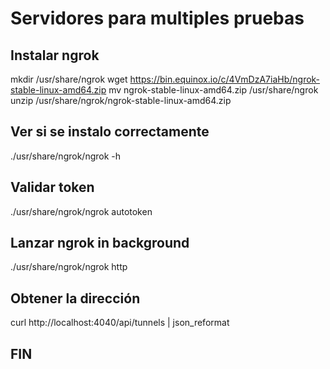 # Servidores para multiples pruebas
## Instalar ngrok
mkdir /usr/share/ngrok
wget https://bin.equinox.io/c/4VmDzA7iaHb/ngrok-stable-linux-amd64.zip
mv ngrok-stable-linux-amd64.zip /usr/share/ngrok
unzip /usr/share/ngrok/ngrok-stable-linux-amd64.zip

## Ver si se instalo correctamente
./usr/share/ngrok/ngrok -h

## Validar token
./usr/share/ngrok/ngrok autotoken <TOKEN>

## Lanzar ngrok in background
./usr/share/ngrok/ngrok http <PORT>


## Obtener la dirección
curl http://localhost:4040/api/tunnels | json_reformat

## FIN
